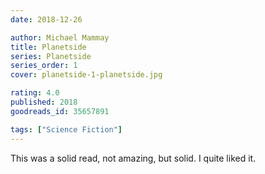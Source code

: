 ```yaml
---
date: 2018-12-26

author: Michael Mammay
title: Planetside
series: Planetside
series_order: 1
cover: planetside-1-planetside.jpg

rating: 4.0
published: 2018
goodreads_id: 35657891

tags: ["Science Fiction"]
---
```


This was a solid read, not amazing, but solid. I quite liked it.
